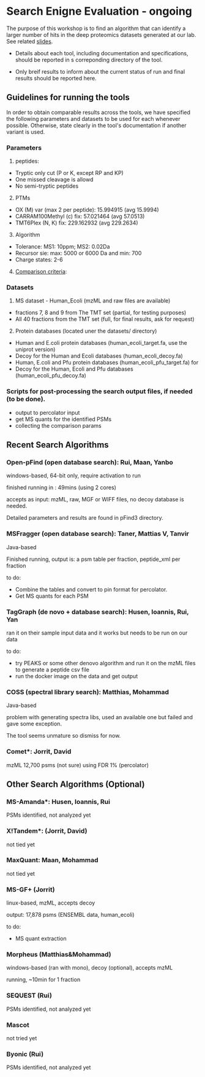 # Search Enigne Evaluation - ongoing
The purpose of this workshop is to find an algorithm that can identify a larger number of hits in the deep proteomics datasets generated at our lab. See related [slides](https://docs.google.com/presentation/d/1TGD3SQ75VlNbgXM7J1cSvQtAXrDQMzNCU4HXLqAFM3Y/edit?usp=sharing). 

- Details about each tool, including documentation and specifications, should be reported in s correponding directory of the tool.

- Only breif results to inform about the current status of run and final results should be reported here.


Guidelines for running the tools
---
In order to obtain comparable results across the tools, we have specified the following parameters and datasets to be used for each whenever possible. Otherwise, state clearly in the tool's documentation if another variant is used.

### Parameters
1. peptides:
  - Tryptic only cut (P or K, except RP and KP)
  - One missed cleavage is allowd
  - No semi-tryptic peptides
2. PTMs
  - OX (M) var (max 2 per peptide): 15.994915 (avg 15.9994)
  - CARRAM100Methyl (c) fix: 57.021464 (avg 57.0513)
  - TMT6Plex (N, K) fix: 229.162932 (avg 229.2634)
3. Algorithm
  - Tolerance: MS1: 10ppm; MS2: 0.02Da
  - Recursor sie: max: 5000 or 6000 Da and min: 700
  - Charge states: 2-6
4. [Comparison criteria](https://docs.google.com/presentation/d/1TGD3SQ75VlNbgXM7J1cSvQtAXrDQMzNCU4HXLqAFM3Y/edit#slide=id.g59a9f429fd_0_21): 

### Datasets
1. MS dataset - Human_Ecoli (mzML and raw files are available)
  - fractions 7, 8 and 9 from The TMT set (partial, for testing purposes)
  - All 40 fractions from the TMT set (full, for final results, ask for request)
  
2. Protein databases (located uner the datasets/ directory)
  - Human and E.coli protein databases (human_ecoli_target.fa, use the uniprot version)
  - Decoy for the Human and Ecoli databases (human_ecoli_decoy.fa)
  - Human, E.coli and Pfu protein databases (human_ecoli_pfu_target.fa) for 
  - Decoy for the Human, Ecoli and Pfu databases (human_ecoli_pfu_decoy.fa)

### Scripts for post-processing the search output files, if needed (to be done).
  - output to percolator input
  - get MS quants for the identified PSMs
  - collecting the comparison params

Recent Search Algorithms
----

### Open-pFind (open database search): Rui, Maan, Yanbo 
windows-based, 64-bit only, require activation to run

finished running in : 49mins  (using 2 cores)

accepts as input: mzML, raw, MGF or WIFF files, no decoy database is needed.

Detailed parameters and results are found in pFind3 directory.

### MSFragger (open database search): Taner, Mattias V, Tanvir
Java-based

Finished running, output is: a psm table per fraction,  peptide_xml per fraction 

to do:

- Combine the tables and convert to pin format for percolator.
- Get MS quants for each PSM

### TagGraph (de novo + database search): Husen, Ioannis, Rui, Yan
ran it on their sample input data and it works but needs to be run on our data

to do:

- try PEAKS or some other denovo algorithm and run it on the mzML files to generate a peptide csv file 
- run the docker image on the data and get output

### COSS (spectral library search):  Matthias, Mohammad
Java-based

problem with generating spectra libs, used an available one but failed and gave some exception. 

The tool seems unmature so dismiss for now.

### Comet*: Jorrit, David
mzML
12,700 psms (not sure) using FDR 1% (percolator)




Other Search Algorithms (Optional)
----

### MS-Amanda*: Husen, Ioannis, Rui
PSMs identified, not analyzed yet

### X!Tandem*: (Jorrit, David)
not tied yet

### MaxQuant: Maan, Mohammad
not tied yet

### MS-GF+ (Jorrit)
linux-based, mzML, accepts decoy

output: 17,878 psms (ENSEMBL data, human_ecoli)

to do:

- MS quant extraction

### Morpheus (Matthias&Mohammad)
windows-based (ran with mono), decoy (optional), accepts mzML

running, ~10min for 1 fraction

### SEQUEST (Rui)
PSMs identified, not analyzed yet

### Mascot
not tried yet

### Byonic (Rui)
PSMs identified, not analyzed yet
